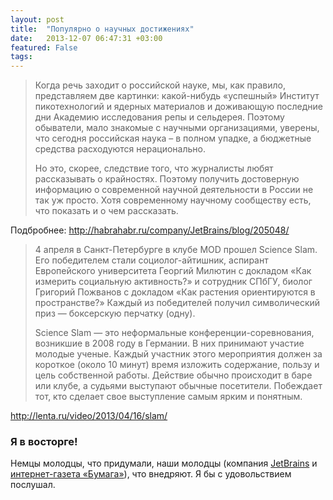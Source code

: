```yaml
---
layout: post
title:  "Популярно о научных достижениях"
date:   2013-12-07 06:47:31 +03:00
featured: False
tags: 
---
```

> Когда речь заходит о российской науке, мы, как правило, представляем две картинки: какой-нибудь «успешный» Институт пикотехнологий и ядерных материалов и доживающую последние дни Академию исследования репы и сельдерея. Поэтому обыватели, мало знакомые с научными организациями, уверены, что сегодня российская наука – в полном упадке, а бюджетные средства расходуются нерационально.
> 
> Но это, скорее, следствие того, что журналисты любят рассказывать о крайностях. Поэтому получить достоверную информацию о современной научной деятельности в России не так уж просто. Хотя современному научному сообществу есть, что показать и о чем рассказать.
 
Подбробнее: http://habrahabr.ru/company/JetBrains/blog/205048/

> 4 апреля в Санкт-Петербурге в клубе MOD прошел Science Slam. Его победителем стали социолог-айтишник, аспирант Европейского университета Георгий Милютин с докладом «Как измерить социальную активность?» и сотрудник СПбГУ, биолог Григорий Пожванов с докладом «Как растения ориентируются в пространстве?» Каждый из победителей получил символический приз — боксерскую перчатку (одну).
> 
> Sсience Slam — это неформальные конференции-соревнования, возникшие в 2008 году в Германии. В них принимают участие молодые ученые. Каждый участник этого мероприятия должен за короткое (около 10 минут) время изложить содержание, пользу и цель собственной работы. Действие обычно происходит в баре или клубе, а судьями выступают обычные посетители. Побеждает тот, кто сделает свое выступление самым ярким и понятным.

http://lenta.ru/video/2013/04/16/slam/


### Я в восторге! 

Немцы молодцы, что придумали, наши молодцы (компания [JetBrains](http://www.jetbrains.com/) и [интернет-газета «Бумага»](http://paperpaper.ru/)), что внедряют. Я бы с удовольствием послушал.
